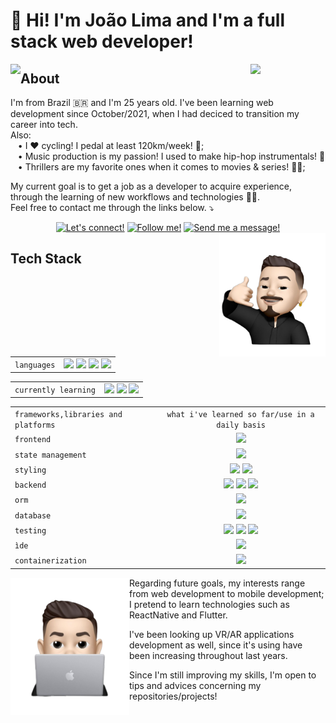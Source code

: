 # 👋 Hi! I'm João Lima and I'm a full stack web developer!

<img align="left" src="https://github-readme-stats.vercel.app/api/top-langs/?username=JOAO-LEE&layout=donut&langs_count=10&theme=apprentice" />
<img src="https://komarev.com/ghpvc/?username=JOAO-LEE&color=grey&style=for-the-badge&label=profile+views" width=120px align="right">

## About
I'm from Brazil 🇧🇷 and I'm 25 years old. I've been learning web development since October/2021, when I had deciced to transition my career into tech. \
Also: \
&nbsp;&nbsp; • I ❤️ cycling! I pedal at least 120km/week! 🚴; \
&nbsp;&nbsp; • Music production is my passion! I used to make hip-hop instrumentals! 🎹 \
&nbsp;&nbsp; • Thrillers are my favorite ones when it comes to movies & series! 🍿🎥;

My current goal is to get a job as a developer to acquire experience, through the learning of new workflows and technologies 👨‍💻. \
Feel free to contact me through the links below. ⤵️
<br>
<div align="center">
  <a href="https://www.linkedin.com/in/joao-lee-lima/"><img src="https://img.shields.io/badge/linkedin-%230077B5.svg?style=for-the-badge&logo=linkedin&logoColor=white" width="100px" title="Let's connect!"/></a>
  <a href="https://twitter.com/joaumlee"><img src="https://img.shields.io/badge/Twitter-%231DA1F2.svg?style=for-the-badge&logo=Twitter&logoColor=white" width="95px" title="Follow me!"/></a>
  <a href="mailto:joaumlimaum@gmail.com"><img src="https://img.shields.io/badge/Gmail-D14836?style=for-the-badge&logo=gmail&logoColor=white" width="80px" title="Send me a message!"/></a>
</div>
<img align="right" src="./images/joaolee-memoji-removebg-preview-callme.png" width="170px" />
<!-- <br clear="left"> -->

## Tech Stack

|   |   |
|:--|:---:|
|`languages`| <img src="https://img.shields.io/badge/html5-%23E34F26.svg?style=for-the-badge&logo=html5&logoColor=white" width="75px"/> <img src="https://img.shields.io/badge/css3-%231572B6.svg?style=for-the-badge&logo=css3&logoColor=white" width="65px"> <img src="https://img.shields.io/badge/javascript-%23323330.svg?style=for-the-badge&logo=javascript&logoColor=%23F7DF1E" width="105px"/> <img src="https://img.shields.io/badge/typescript-%23007ACC.svg?style=for-the-badge&logo=typescript&logoColor=white" width="105px"/> |

|    |   |
|:---|:---:|
|`currently learning`| <img src="https://img.shields.io/badge/python-3670A0?style=for-the-badge&logo=python&logoColor=ffdd54" width="80px"/> <img src="https://img.shields.io/badge/c%23-%23239120.svg?style=for-the-badge&logo=c-sharp&logoColor=white" width="50px"> <img src="https://img.shields.io/badge/.NET-5C2D91?style=for-the-badge&logo=.net&logoColor=white" width="60px"> |

|    |   |
|:---|:---:|
| `frameworks,libraries and platforms` | `what i've learned so far/use in a daily basis` |
| `frontend` | <img src="https://img.shields.io/badge/react-%2320232a.svg?style=for-the-badge&logo=react&logoColor=%2361DAFB" width="80px"/> |
| `state management`| <img src="https://img.shields.io/badge/redux-%23593d88.svg?style=for-the-badge&logo=redux&logoColor=white" width="75px"/> | 
| `styling` | <img src="https://img.shields.io/badge/bootstrap-%238511FA.svg?style=for-the-badge&logo=bootstrap&logoColor=white" width="100px"/> <img src="https://img.shields.io/badge/tailwindcss-%2338B2AC.svg?style=for-the-badge&logo=tailwind-css&logoColor=white" width="105px"/> |
| `backend` | <img src="https://img.shields.io/badge/node.js-6DA55F?style=for-the-badge&logo=node.js&logoColor=white" width="85px"/> <img src="https://img.shields.io/badge/NODEMON-%23323330.svg?style=for-the-badge&logo=nodemon&logoColor=%BBDEAD" width="95px"/> <img src="https://img.shields.io/badge/express.js-%23404d59.svg?style=for-the-badge&logo=express&logoColor=%2361DAFB" width="100px"/> |
| `orm` | <img src="https://img.shields.io/badge/Sequelize-52B0E7?style=for-the-badge&logo=Sequelize&logoColor=white" width="100px"/> |
| `database`| <img src="https://img.shields.io/badge/mysql-%2300f.svg?style=for-the-badge&logo=mysql&logoColor=white" width="75px"/> |
|`testing` | <img src="https://img.shields.io/badge/-jest-%23C21325?style=for-the-badge&logo=jest&logoColor=white" width="65px"/> <img src="https://img.shields.io/badge/-TestingLibrary-%23E33332?style=for-the-badge&logo=testing-library&logoColor=white" width="135px"/> <img src="https://img.shields.io/badge/-mocha-%238D6748?style=for-the-badge&logo=mocha&logoColor=white" width="75px"/> |
| `ìde`| <img src="https://img.shields.io/badge/Visual%20Studio%20Code-0078d7.svg?style=for-the-badge&logo=visual-studio-code&logoColor=white" width="160px"/> |
| `containerization`| <img src="https://img.shields.io/badge/docker-%230db7ed.svg?style=for-the-badge&logo=docker&logoColor=white" width="85px"/> |



<img align="left" src="./images/joaolee-memoji-removebg-preview-computer.png" width="190px" />

Regarding future goals, my interests range from web development to mobile development; \
I pretend to learn technologies such as ReactNative and Flutter.

I've been looking up VR/AR applications development as well, since it's using have been increasing throughout last years.

Since I'm still improving my skills, I'm open to tips and advices concerning my repositories/projects!
